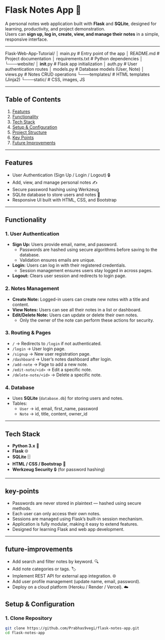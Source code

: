 # Flask Notes App 📝

A personal notes web application built with **Flask** and **SQLite**, designed for learning, productivity, and project demonstration.  
Users can **sign up, log in, create, view, and manage their notes** in a simple, responsive interface.

---

Flask-Web-App-Tutorial/
│   main.py          # Entry point of the app
│   README.md        # Project documentation
│   requirements.txt # Python dependencies
│
└───website/
    │   __init__.py  # Flask app initialization
    │   auth.py      # User authentication routes
    │   models.py    # Database models (User, Note)
    │   views.py     # Notes CRUD operations
    └───templates/   # HTML templates (Jinja2)
    └───static/      # CSS, images, JS

---

## Table of Contents
1. [Features](#features)
2. [Functionality](#functionality)
3. [Tech Stack](#tech-stack)
4. [Setup & Configuration](#setup--configuration)
5. [Project Structure](#project-structure)
6. [Key Points](#key-points)
7. [Future Improvements](#future-improvements)

---

## Features
- User Authentication (Sign Up / Login / Logout) 🔒  
- Add, view, and manage personal notes ✍️  
- Secure password hashing using Werkzeug  
- SQLite database to store users and notes 💾  
- Responsive UI built with HTML, CSS, and Bootstrap  

---

## Functionality
### **1. User Authentication**
- **Sign Up:** Users provide email, name, and password.  
  - Passwords are hashed using secure algorithms before saving to the database.  
  - Validation ensures emails are unique.
- **Login:** Users can log in with their registered credentials.  
  - Session management ensures users stay logged in across pages.
- **Logout:** Clears user session and redirects to login page.

### **2. Notes Management**
- **Create Note:** Logged-in users can create new notes with a title and content.  
- **View Notes:** Users can see all their notes in a list or dashboard.  
- **Edit/Delete Note:** Users can update or delete their own notes.  
  - Only the owner of the note can perform these actions for security.

### **3. Routing & Pages**
- `/` → Redirects to `/login` if not authenticated.  
- `/login` → User login page.  
- `/signup` → New user registration page.  
- `/dashboard` → User’s notes dashboard after login.  
- `/add-note` → Page to add a new note.  
- `/edit-note/<id>` → Edit a specific note.  
- `/delete-note/<id>` → Delete a specific note.  

### **4. Database**
- Uses **SQLite** (`database.db`) for storing users and notes.  
- Tables:
  - `User` → id, email, first_name, password  
  - `Note` → id, title, content, owner_id  

---

## Tech Stack
- **Python 3.x** 🐍  
- **Flask** 🌐  
- **SQLite** 🗄️  
- **HTML / CSS / Bootstrap** 🎨  
- **Werkzeug Security** 🔒 (for password hashing)

---

## key-points
- Passwords are never stored in plaintext — hashed using secure methods.
- Each user can only access their own notes.
- Sessions are managed using Flask’s built-in session mechanism.
- Application is fully modular, making it easy to extend features.
- Designed for learning Flask and web app development.

---

## future-improvements
- Add search and filter notes by keyword. 🔍
- Add note categories or tags. 🏷️
- Implement REST API for external app integration. 🌐
- Add user profile management (update name, email, password).
- Deploy on a cloud platform (Heroku / Render / Vercel). ☁️

## Setup & Configuration
### **1. Clone Repository**
```bash
git clone https://github.com/Prabhas9vegi/flask-notes-app.git
cd flask-notes-app
